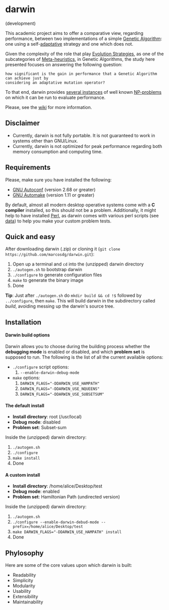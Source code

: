 darwin
======

(development)

This academic project aims to offer a comparative view, regarding performance, between two implementations of a simple [Genetic Algorithm](http://www.scholarpedia.org/article/Genetic_algorithms): one using a self-[adaptative](https://en.wikipedia.org/wiki/Genetic_algorithm#Adaptive_GAs) strategy and one which does not.

Given the complexity of the role that play [Evolution Strategies](https://en.wikipedia.org/wiki/Evolution_strategy), as one of the subcategories of [Meta-heuristics](http://www.scholarpedia.org/article/Metaheuristic_Optimization), in Genetic Algorithms, the study here presented focuses on answering the following question:

    how significant is the gain in performance that a Genetic Algorithm can achieve just by
    considering an adaptative mutation operator?

To that end, darwin provides [several instances](https://github.com/marcosdg/darwin/tree/master/data) of well known [NP-problems](http://mathworld.wolfram.com/NP-Problem.html) on which it can be run to evaluate performance.

Please, see the [wiki](https://github.com/marcosdg/darwin/wiki) for more information.

## Disclaimer

* Currently, darwin is not fully portable. It is not guaranteed to work in systems other than GNU/Linux.
* Currently, darwin is not optimized for peak performance regarding both memory consumption and computing time.

## Requirements

Please, make sure you have installed the following:

* [GNU Autoconf](https://www.gnu.org/software/autoconf/) (version 2.68 or greater)
* [GNU Automake](https://www.gnu.org/software/automake/) (version 1.11 or greater)

By default, almost all modern desktop operative systems come with a **C compiler** installed, so this should not be a problem. Additionally, it might help to have installed [Perl](http://www.perl.org/), as darwin comes with various perl scripts (see [data](https://github.com/marcosdg/darwin/tree/master/data)) to help you make your custom problem tests.

## Quick and easy

After downloading darwin (.zip) or cloning it (`git clone https://github.com/marcosdg/darwin.git`):

1. Open up a terminal and `cd` into the (unzipped) darwin directory
2. `./autogen.sh` to bootstrap darwin
3. `./configure` to generate configuration files
4. `make` to generate the binary image
5. Done

**Tip**: Just after `./autogen.sh` do `mkdir build && cd !$` followed by `../configure`, then `make`. This will build darwin in the subdirectory called *build*, avoiding messing up the darwin's source tree.

## Installation

#### Darwin build options

Darwin allows you to choose during the building process whether the **debugging mode** is enabled or disabled, and which **problem set** is supposed to run. The following is the list of all the current available options:

* `./configure` script options:
    1. `--enable-darwin-debug-mode`
* `make` options:
    1. `DARWIN_FLAGS="-DDARWIN_USE_HAMPATH"`
    2. `DARWIN_FLAGS="-DDARWIN_USE_NQUEENS"`
    3. `DARWIN_FLAGS="-DDARWIN_USE_SUBSETSUM"`

#### The default install

* __Install directory__: root (/usr/local)
* __Debug mode__: disabled
* __Problem set__: Subset-sum

Inside the (unzipped) darwin directory:

1. `./autogen.sh`
2. `./configure`
3. `make install`
4. Done

#### A custom install

* __Install directory__: /home/alice/Desktop/test
* __Debug mode__: enabled
* __Problem set__: Hamiltonian Path (undirected version)

Inside the (unzipped) darwin directory:

1. `./autogen.sh`
2. `./configure --enable-darwin-debud-mode --prefix=/home/alice/Desktop/test`
3. `make DARWIN_FLAGS="-DDARWIN_USE_HAMPATH" install`
4. Done

## Phylosophy

Here are some of the core values upon which darwin is built:

* Readability
* Simplicity
* Modularity
* Usability
* Extensibility
* Maintainability
